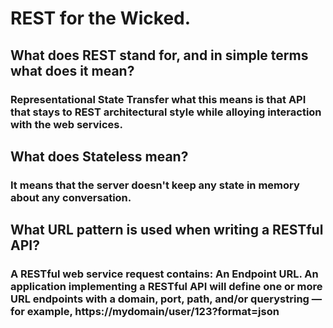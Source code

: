# REST for the Wicked.




## What does REST stand for, and in simple terms what does it mean?

### Representational State Transfer what this means is that API that stays to REST architectural style while alloying interaction with the web services.

## What does Stateless mean?

### It means that the server doesn't keep any state in memory about any conversation.

## What URL pattern is used when writing a RESTful API?

### A RESTful web service request contains: An Endpoint URL. An application implementing a RESTful API will define one or more URL endpoints with a domain, port, path, and/or querystring — for example, https://mydomain/user/123?format=json


